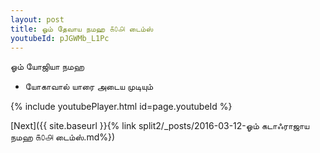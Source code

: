```yaml
---
layout: post
title: ஓம் தேவாய நமஹ ௧௦௮ டைம்ஸ்
youtubeId: pJGWMb_L1Pc
---
```

 
 
 ஓம் யோஜியா நமஹ  
 
 -  யோகாவால் யாரை அடைய முடியும் 
 
  
 
  
 
 
 
 
 
 


{% include youtubePlayer.html id=page.youtubeId %}
 
[Next]({{ site.baseurl }}{% link  split2/_posts/2016-03-12-ஓம் கடாஃராஜாய நமஹ ௧௦௮ டைம்ஸ்.md%})
 
